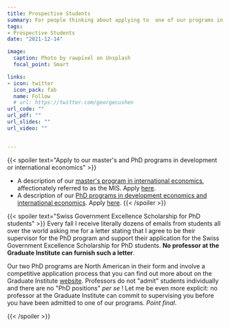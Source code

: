 ```yaml
---
title: Prospective Students
summary: For people thinking about applying to  one of our programs in Development or International Economics.
tags:
- Prospective Students
date: "2021-12-14"

image:
  caption: Photo by rawpixel on Unsplash
  focal_point: Smart

links:
- icon: twitter
  icon_pack: fab
  name: Follow
  # url: https://twitter.com/georgecushen
url_code: ""
url_pdf: ""
url_slides: ""
url_video: ""


---
```


{{< spoiler text="Apply to our master's and PhD programs in development or international economics" >}}
- A description of our <a href="https://www.graduateinstitute.ch/academic-departments/international-economics/our-master-programme" target="_blank">master's program in international economics</a>, affectionately referred to as the MIS. Apply <a href="https://www.graduateinstitute.ch/admissions" target="_blank">here</a>.
- A description of our <a href="https://www.graduateinstitute.ch/academic-departments/international-economics/our-phd-programmes" target="_blank">PhD programs in development economics and international economics</a>. Apply <a href="https://www.graduateinstitute.ch/admissions" target="_blank">here</a>.
{{< /spoiler >}}

{{< spoiler text="Swiss Government Excellence Scholarship for PhD students" >}}
Every fall I receive literally dozens of emails from students all over the world asking me for a letter stating that I agree to be their supervisor for the PhD program and support their application for the Swiss Government Excellence Scholarship for PhD students. **No professor at the Graduate Institute can furnish such a letter**.

Our two PhD programs are North American in their form and involve a competitive application process that you can find out more about on the Graduate Institute <a href="https://www.graduateinstitute.ch/admissions" target="_blank">website</a>.  Professors do not "admit" students individually and there are no "PhD positions" *per se* !  Let me be even more explicit: no professor at the Graduate Institute can commit to supervising you before you have been admitted to one of our programs.  *Point final*.

{{< /spoiler >}}


